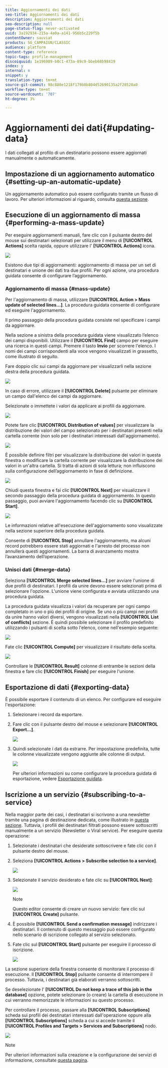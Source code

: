 ```yaml
---
title: Aggiornamenti dei dati
seo-title: Aggiornamenti dei dati
description: Aggiornamenti dei dati
seo-description: null
page-status-flag: never-activated
uuid: 3a192934-215a-4a0a-a141-956b5c229f5b
contentOwner: sauviat
products: SG_CAMPAIGN/CLASSIC
audience: platform
content-type: reference
topic-tags: profile-management
discoiquuid: 1e196989-b8c1-473a-89c9-bbeb68b98419
index: y
internal: n
snippet: y
translation-type: tm+mt
source-git-commit: 98c880e1218f179b8b804d52690135a2f28520a0
workflow-type: tm+mt
source-wordcount: '707'
ht-degree: 3%

---
```



# Aggiornamenti dei dati{#updating-data}

I dati collegati al profilo di un destinatario possono essere aggiornati manualmente o automaticamente.

## Impostazione di un aggiornamento automatico {#setting-up-an-automatic-update}

Un aggiornamento automatico può essere configurato tramite un flusso di lavoro. Per ulteriori informazioni al riguardo, consulta [questa sezione](../../workflow/using/update-data.md).

## Esecuzione di un aggiornamento di massa {#performing-a-mass-update}

Per eseguire aggiornamenti manuali, fare clic con il pulsante destro del mouse sui destinatari selezionati per utilizzare il menu di **[!UICONTROL Actions]** scelta rapida, oppure utilizzare l&#39; **[!UICONTROL Actions]** icona.

![](assets/s_ncs_user_action_icon.png)

Esistono due tipi di aggiornamenti: aggiornamento di massa per un set di destinatari e unione dei dati tra due profili. Per ogni azione, una procedura guidata consente di configurare l’aggiornamento.

### Aggiornamento di massa {#mass-update}

Per l&#39;aggiornamento di massa, utilizzare **[!UICONTROL Action > Mass update of selected lines...]**. La procedura guidata consente di configurare ed eseguire l&#39;aggiornamento.

Il primo passaggio della procedura guidata consiste nel specificare i campi da aggiornare.

Nella sezione a sinistra della procedura guidata viene visualizzato l’elenco dei campi disponibili. Utilizzare il **[!UICONTROL Find]** campo per eseguire una ricerca in questi campi. Premere il tasto **Invio** per scorrere l&#39;elenco. I nomi dei campi corrispondenti alla voce vengono visualizzati in grassetto, come illustrato di seguito.

Fare doppio clic sui campi da aggiornare per visualizzarli nella sezione destra della procedura guidata.

![](assets/s_ncs_user_update_wizard01_1.png)

In caso di errore, utilizzare il **[!UICONTROL Delete]** pulsante per eliminare un campo dall&#39;elenco dei campi da aggiornare.

Selezionate o immettete i valori da applicare ai profili da aggiornare.

![](assets/s_ncs_user_update_wizard01_12.png)

Potete fare clic **[!UICONTROL Distribution of values]** per visualizzare la distribuzione dei valori del campo selezionato per i destinatari presenti nella cartella corrente (non solo per i destinatari interessati dall&#39;aggiornamento).

![](assets/s_ncs_user_update_wizard01_2.png)

È possibile definire filtri per visualizzare la distribuzione dei valori in questa finestra o modificare la cartella corrente per visualizzare la distribuzione dei valori in un&#39;altra cartella. Si tratta di azioni di sola lettura; non influiscono sulla configurazione dell’aggiornamento in fase di definizione.

![](assets/s_ncs_user_update_wizard01_3.png)

Chiudi questa finestra e fai clic **[!UICONTROL Next]** per visualizzare il secondo passaggio della procedura guidata di aggiornamento. In questo passaggio, puoi avviare l&#39;aggiornamento facendo clic su **[!UICONTROL Start]**.

![](assets/s_ncs_user_update_wizard01_4.png)

Le informazioni relative all&#39;esecuzione dell&#39;aggiornamento sono visualizzate nella sezione superiore della procedura guidata.

Consente di **[!UICONTROL Stop]** annullare l&#39;aggiornamento, ma alcuni record potrebbero essere stati aggiornati e l&#39;arresto del processo non annullerà questi aggiornamenti. La barra di avanzamento mostra l’avanzamento dell’operazione.

### Unisci dati {#merge-data}

Seleziona **[!UICONTROL Merge selected lines...]** per avviare l&#39;unione di due profili di destinatari. I profili da unire devono essere selezionati prima di selezionare l&#39;opzione. L&#39;unione viene configurata e avviata utilizzando una procedura guidata.

La procedura guidata visualizza i valori da recuperare per ogni campo completato in uno o più dei profili di origine. Se uno o più campi nei profili da unire hanno valori diversi, vengono visualizzati nella **[!UICONTROL List of conflicts]** sezione. È quindi possibile selezionare il profilo predefinito utilizzando i pulsanti di scelta sotto l&#39;elenco, come nell&#39;esempio seguente:

![](assets/s_ncs_user_merge_wizard01_1.png)

Fate clic **[!UICONTROL Compute]** per visualizzare il risultato della scelta.

![](assets/s_ncs_user_merge_wizard01_2.png)

Controllare le **[!UICONTROL Result]** colonne di entrambe le sezioni della finestra e fare clic **[!UICONTROL Finish]** per eseguire l&#39;unione.

## Esportazione di dati {#exporting-data}

È possibile esportare il contenuto di un elenco. Per configurare ed eseguire l&#39;esportazione:

1. Selezionare i record da esportare.
1. Fare clic con il pulsante destro del mouse e selezionare **[!UICONTROL Export...]**.

   ![](assets/s_ncs_user_export_list.png)

1. Quindi selezionate i dati da estrarre. Per impostazione predefinita, tutte le colonne visualizzate vengono aggiunte alle colonne di output.

   ![](assets/s_ncs_user_export_list_start.png)

   Per ulteriori informazioni su come configurare la procedura guidata di esportazione, vedere [Esportazione guidata](../../platform/using/exporting-data.md#export-wizard).

## Iscrizione a un servizio {#subscribing-to-a-service}

Nella maggior parte dei casi, i destinatari si iscrivono a una newsletter tramite una pagina di destinazione dedicata, come illustrato in [questa sezione](../../delivery/using/managing-subscriptions.md). Tuttavia, i profili dei destinatari filtrati possono essere sottoscritti manualmente a un servizio (Newsletter o Viral service). Per eseguire questa operazione:

1. Selezionate i destinatari che desiderate sottoscrivere e fate clic con il pulsante destro del mouse.
1. Seleziona **[!UICONTROL Actions > Subscribe selection to a service]**.

   ![](assets/s_ncs_user_selection_subscribe_service.png)

1. Selezionate il servizio desiderato e fate clic su **[!UICONTROL Next]**:

   ![](assets/s_ncs_user_selection_subscribe_service_2.png)

   >[!NOTE]
   >
   >Questo editor consente di creare un nuovo servizio: fare clic sul **[!UICONTROL Create]** pulsante.

1. È possibile **[!UICONTROL Send a confirmation message]** indirizzare i destinatari. Il contenuto di questo messaggio può essere configurato nello scenario di iscrizione collegato al servizio selezionato.
1. Fate clic sul **[!UICONTROL Start]** pulsante per eseguire il processo di iscrizione.

   ![](assets/s_ncs_user_selection_subscribe_service_3.png)

La sezione superiore della finestra consente di monitorare il processo di esecuzione. Il **[!UICONTROL Stop]** pulsante consente di interrompere il processo. Tuttavia, i destinatari già elaborati verranno sottoscritti.

Se deselezionate l’ **[!UICONTROL Do not keep a trace of this job in the database]** opzione, potete selezionare (o creare) la cartella di esecuzione in cui verranno memorizzate le informazioni su questo processo.

Per controllare il processo, passare alla **[!UICONTROL Subscriptions]** scheda sui profili dei destinatari interessati dall&#39;operazione oppure alla **[!UICONTROL Subscriptions]** scheda a cui si accede tramite il **[!UICONTROL Profiles and Targets > Services and Subscriptions]** nodo.

![](assets/s_ncs_user_selection_subscribe_service_4.png)

>[!NOTE]
>
>Per ulteriori informazioni sulla creazione e la configurazione dei servizi di informazione, consultate [questa pagina](../../delivery/using/managing-subscriptions.md).

